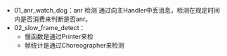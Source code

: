 

- 01_anr_watch_dog：anr 检测
  通过向主Handler中丢消息，检测在规定时间内是否消费来判断是否anr。
- 02_slow_frame_detect：
  - 慢函数是通过Printer来检
  - 帧统计是通过Choreographer来检测
